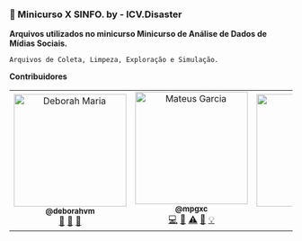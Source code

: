 ### 🌋 Minicurso X SINFO. by - ICV.Disaster

**Arquivos utilizados no minicurso Minicurso de Análise de Dados de Mídias Sociais.**

    Arquivos de Coleta, Limpeza, Exploração e Simulação.


**Contribuidores**
<table>
<tr>
<td align="center"><a href="https://github.com/deborahvm"><img src="statics/Avatars/deborah.jpeg" width="200px;" alt="Deborah Maria"/><br /><sub><b>@deborahvm</b></sub></a><br /><a href="#" title="Ideas">🤔</a> <a href="#" title="Review">👀</a> <a href="#" title="Doc">📖</a></td>
  
<td align="center"><a href="https://github.com/mpgxc"><img src="statics/Avatars/mateus.jpeg" width="200px;" alt="Mateus Garcia"/><br /><sub><b>@mpgxc</b></sub></a><br/> <a href="https://github.com/mpgxc/XSINFO-ICV.Disaster/commits?author=mpgxc" title="Code">💻</a> <a href="#" title="Talk">📢</a> <a href="#" title="Teste">⚠️</a> <a href="#" title="Doc">📖</a> <a href="https://github.com/mpgxc/XSINFO-ICV.Disaster/tree/master/Mining%20Scripts/collecting" title="Examples">💡</a> </td>

<td align="center"><a href="https://github.com/XAnakar"><img src="statics/Avatars/carol.jpeg" width="200px;" alt="Caroline"/><br /><sub><b>@xanakar</b></sub></a><br /><a href="#" title="Talk">📢</a> <a href="#" title="Doc">📖</a></td> 

<td align="center"><a href="https://github.com/OrranaLhaynher"><img src="statics/Avatars/orrana.jpeg" width="200px;" alt="Orrana"/><br /><sub><b>@OrranaLhaynher</b></sub></a><br /><a href="https://github.com/mpgxc/XSINFO-ICV.Disaster/commits?author=OrranaLhaynher"  title="Code">💻</a> <a href="#" title="Talk">📢</a> <a href="#" title="Doc">📖</a> <a href="#" title="Examples">💡</a> </td>
</tr>
</table>


